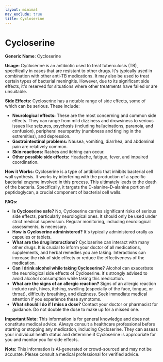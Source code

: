 ```yaml
---
layout: minimal
nav_exclude: true
title: Cycloserine
---
```


# Cycloserine

**Generic Name:** Cycloserine

**Usage:** Cycloserine is an antibiotic used to treat tuberculosis (TB), specifically in cases that are resistant to other drugs.  It's typically used in combination with other anti-TB medications. It may also be used to treat certain types of bacterial meningitis.  However, due to its significant side effects, it's reserved for situations where other treatments have failed or are unsuitable.

**Side Effects:** Cycloserine has a notable range of side effects, some of which can be serious.  These include:

* **Neurological effects:**  These are the most concerning and common side effects. They can range from mild dizziness and drowsiness to serious issues like seizures, psychosis (including hallucinations, paranoia, and confusion), peripheral neuropathy (numbness and tingling in the extremities), and depression.
* **Gastrointestinal problems:** Nausea, vomiting, diarrhea, and abdominal pain are relatively common.
* **Skin reactions:** Rashes and itching can occur.
* **Other possible side effects:**  Headache, fatigue, fever, and impaired coordination.


**How it Works:** Cycloserine is a type of antibiotic that inhibits bacterial cell wall synthesis. It works by interfering with the production of a specific bacterial enzyme involved in this process. This ultimately leads to the death of the bacteria.  Specifically, it targets the D-alanine-D-alanine portion of peptidoglycan, a crucial component of bacterial cell walls.

**FAQs:**

* **Is Cycloserine safe?** No, Cycloserine carries significant risks of serious side effects, particularly neurological ones.  It should only be used under strict medical supervision.  Regular monitoring, including neurological assessments, is necessary.
* **How is Cycloserine administered?** It's typically administered orally as capsules or tablets.
* **What are the drug interactions?** Cycloserine can interact with many other drugs. It is crucial to inform your doctor of all medications, supplements, and herbal remedies you are taking.  Interactions can increase the risk of side effects or reduce the effectiveness of the medication.
* **Can I drink alcohol while taking Cycloserine?**  Alcohol can exacerbate the neurological side effects of Cycloserine.  It's strongly advised to avoid alcohol consumption while taking this medication.
* **What are the signs of an allergic reaction?**  Signs of an allergic reaction include rash, hives, itching, swelling (especially of the face, tongue, or throat), difficulty breathing, and dizziness. Seek immediate medical attention if you experience these symptoms.
* **What should I do if I miss a dose?**  Contact your doctor or pharmacist for guidance. Do not double the dose to make up for a missed one.


**Important Note:** This information is for general knowledge and does not constitute medical advice.  Always consult a healthcare professional before starting or stopping any medication, including Cycloserine.  They can assess your individual health status and determine if Cycloserine is appropriate for you and monitor you for side effects.


**Note:** This information is AI-generated or crowd-sourced and may not be accurate. Please consult a medical professional for verified advice.